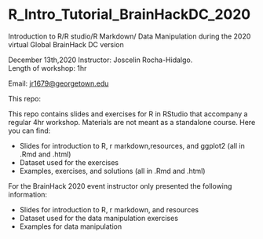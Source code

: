 # R_Intro_Tutorial_BrainHackDC_2020
Introduction to R/R studio/R Markdown/ Data Manipulation during the 2020 virtual Global BrainHack DC version

December 13th,2020
Instructor: Joscelin Rocha-Hidalgo.    
Length of workshop: 1hr

Email: jr1679@georgetown.edu

This repo:

This repo contains slides and exercises for R in RStudio that accompany a regular 4hr workshop. Materials are not meant as a standalone course.
Here you can find:
- Slides for introduction to R, r markdown,resources, and ggplot2 (all in .Rmd and .html)
- Dataset used for the exercises
- Examples, exercises, and solutions (all in .Rmd and .html)

For the BrainHack 2020 event instructor only presented the following information:
- Slides for introduction to R, r markdown, and resources
- Dataset used for the data manipulation exercises
- Examples for data manipulation
